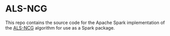 # ALS-NCG
This repo contains the source code for the Apache Spark implementation of the [ALS-NCG](http://arxiv.org/abs/1508.03110) algorithm for use as a Spark package.
